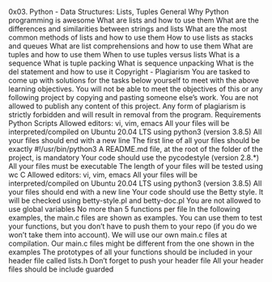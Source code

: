 0x03. Python - Data Structures: Lists, Tuples
General
Why Python programming is awesome
What are lists and how to use them
What are the differences and similarities between strings and lists
What are the most common methods of lists and how to use them
How to use lists as stacks and queues
What are list comprehensions and how to use them
What are tuples and how to use them
When to use tuples versus lists
What is a sequence
What is tuple packing
What is sequence unpacking
What is the del statement and how to use it
Copyright - Plagiarism
You are tasked to come up with solutions for the tasks below yourself to meet with the above learning objectives.
You will not be able to meet the objectives of this or any following project by copying and pasting someone else’s work.
You are not allowed to publish any content of this project.
Any form of plagiarism is strictly forbidden and will result in removal from the program.
Requirements
Python Scripts
Allowed editors: vi, vim, emacs
All your files will be interpreted/compiled on Ubuntu 20.04 LTS using python3 (version 3.8.5)
All your files should end with a new line
The first line of all your files should be exactly #!/usr/bin/python3
A README.md file, at the root of the folder of the project, is mandatory
Your code should use the pycodestyle (version 2.8.*)
All your files must be executable
The length of your files will be tested using wc
C
Allowed editors: vi, vim, emacs
All your files will be interpreted/compiled on Ubuntu 20.04 LTS using python3 (version 3.8.5)
All your files should end with a new line
Your code should use the Betty style. It will be checked using betty-style.pl and betty-doc.pl
You are not allowed to use global variables
No more than 5 functions per file
In the following examples, the main.c files are shown as examples. You can use them to test your functions, but you don’t have to push them to your repo (if you do we won’t take them into account). We will use our own main.c files at compilation. Our main.c files might be different from the one shown in the examples
The prototypes of all your functions should be included in your header file called lists.h
Don’t forget to push your header file
All your header files should be include guarded
